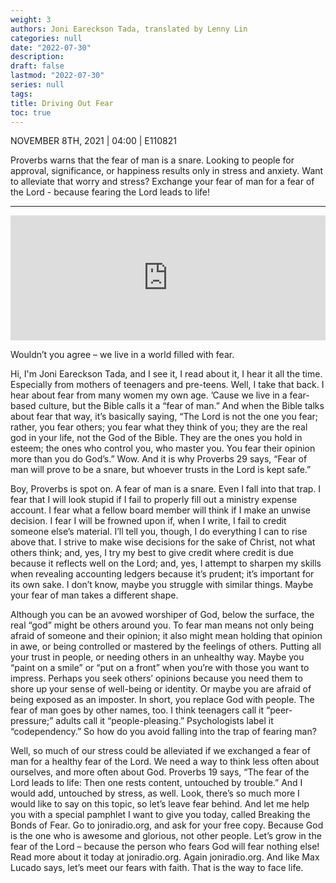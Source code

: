 ```yaml
---
weight: 3
authors: Joni Eareckson Tada, translated by Lenny Lin
categories: null
date: "2022-07-30"
description: 
draft: false
lastmod: "2022-07-30"
series: null
tags: 
title: Driving Out Fear
toc: true
---
```

NOVEMBER 8TH, 2021 | 04:00 | E110821

Proverbs warns that the fear of man is a snare. Looking to people for approval, significance, or happiness results only in stress and anxiety. Want to alleviate that worry and stress? Exchange your fear of man for a fear of the Lord - because fearing the Lord leads to life! 
<!--more-->
---
<iframe height="200px" width="100%" frameborder="no" scrolling="no" seamless src="https://player.simplecast.com/edf9e73b-6205-447c-9555-9d622e830e11?dark=false"></iframe>

Wouldn’t you agree – we live in a world filled with fear.

Hi, I'm Joni Eareckson Tada, and I see it, I read about it, I hear it all the time. Especially from mothers of teenagers and pre-teens. Well, I take that back. I hear about fear from many women my own age. ’Cause we live in a fear-based culture, but the Bible calls it a “fear of man.” And when the Bible talks about fear that way, it’s basically saying, “The Lord is not the one you fear; rather, you fear others; you fear what they think of you; they are the real god in your life, not the God of the Bible. They are the ones you hold in esteem; the ones who control you, who master you. You fear their opinion more than you do God’s.” Wow. And it is why Proverbs 29 says, “Fear of man will prove to be a snare, but whoever trusts in the Lord is kept safe.” 

Boy, Proverbs is spot on. A fear of man is a snare. Even I fall into that trap. I fear that I will look stupid if I fail to properly fill out a ministry expense account. I fear what a fellow board member will think if I make an unwise decision. I fear I will be frowned upon if, when I write, I fail to credit someone else’s material. I’ll tell you, though, I do everything I can to rise above that. I strive to make wise decisions for the sake of Christ, not what others think; and, yes, I try my best to give credit where credit is due because it reflects well on the Lord; and, yes, I attempt to sharpen my skills when revealing accounting ledgers because it’s prudent; it’s important for its own sake. I don’t know, maybe you struggle with similar things. Maybe your fear of man takes a different shape. 

Although you can be an avowed worshiper of God, below the surface, the real “god” might be others around you. To fear man means not only being afraid of someone and their opinion; it also might mean holding that opinion in awe, or being controlled or mastered by the feelings of others. Putting all your trust in people, or needing others in an unhealthy way. Maybe you “paint on a smile” or “put on a front” when you’re with those you want to impress. Perhaps you seek others’ opinions because you need them to shore up your sense of well-being or identity. Or maybe you are afraid of being exposed as an imposter. In short, you replace God with people. The fear of man goes by other names, too. I think teenagers call it “peer-pressure;” adults call it “people-pleasing.” Psychologists label it “codependency.” So how do you avoid falling into the trap of fearing man?

Well, so much of our stress could be alleviated if we exchanged a fear of man for a healthy fear of the Lord. We need a way to think less often about ourselves, and more often about God. Proverbs 19 says, “The fear of the Lord leads to life: Then one rests content, untouched by trouble.” And I would add, untouched by stress, as well. Look, there’s so much more I would like to say on this topic, so let’s leave fear behind. And let me help you with a special pamphlet I want to give you today, called Breaking the Bonds of Fear. Go to joniradio.org, and ask for your free copy. Because God is the one who is awesome and glorious, not other people. Let’s grow in the fear of the Lord – because the person who fears God will fear nothing else! Read more about it today at joniradio.org. Again joniradio.org. And like Max Lucado says, let’s meet our fears with faith. That is the way to face life. 